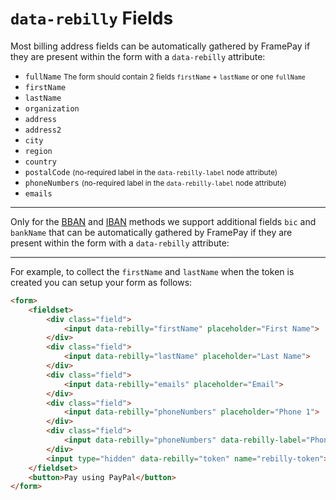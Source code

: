 # `data-rebilly` Fields

Most billing address fields can be automatically gathered by FramePay if they are present within the form with a `data-rebilly` attribute:

- `fullName` <small>The form should contain 2 fields `firstName` + `lastName` or one `fullName`</small>
- `firstName`
- `lastName`
- `organization`
- `address`
- `address2`
- `city`
- `region`
- `country`
- `postalCode` <small>(no-required label in the `data-rebilly-label` node attribute)</small>
- `phoneNumbers` <small>(no-required label in the `data-rebilly-label` node attribute)</small>
- `emails`

---
Only for the [BBAN](./rebilly.md#rebilly-bban-mount) and [IBAN](./rebilly.md#rebilly-iban-mount) methods we support additional fields `bic` and `bankName` that can be automatically gathered by FramePay if they are present within the form with a `data-rebilly` attribute:

---

For example, to collect the `firstName` and `lastName` when the token is created you can setup your form as follows:
```html
<form>
    <fieldset>
        <div class="field">
            <input data-rebilly="firstName" placeholder="First Name">
        </div>
        <div class="field">
            <input data-rebilly="lastName" placeholder="Last Name">
        </div>
        <div class="field">
            <input data-rebilly="emails" placeholder="Email">
        </div>
        <div class="field">
            <input data-rebilly="phoneNumbers" placeholder="Phone 1">
        </div>
        <div class="field">
            <input data-rebilly="phoneNumbers" data-rebilly-label="Phone with custom label" placeholder="Phone 2">
        </div>
        <input type="hidden" data-rebilly="token" name="rebilly-token">
    </fieldset>
    <button>Pay using PayPal</button>
</form>
```
